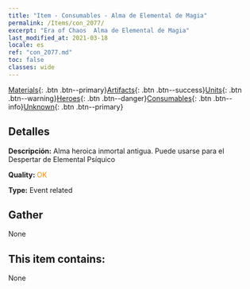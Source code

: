 ```yaml
---
title: "Item - Consumables - Alma de Elemental de Magia"
permalink: /Items/con_2077/
excerpt: "Era of Chaos  Alma de Elemental de Magia"
last_modified_at: 2021-03-18
locale: es
ref: "con_2077.md"
toc: false
classes: wide
---
```

 [Materials](/es/Items/){: .btn .btn--primary}[Artifacts](/es/Items/Artifacts/){: .btn .btn--success}[Units](/es/Items/Units/){: .btn .btn--warning}[Heroes](/es/Items/Heroes/){: .btn .btn--danger}[Consumables](/es/Items/Consumables/){: .btn .btn--info}[Unknown](/es/Items/Unknown/){: .btn .btn--primary}

## Detalles
 **Descripción:** Alma heroica inmortal antigua. Puede usarse para el Despertar de Elemental Psíquico

 **Quality:** <span style="color: #FF8C00">OK</span>

 **Type:** Event related

## Gather

  None

## This item contains:

  None

